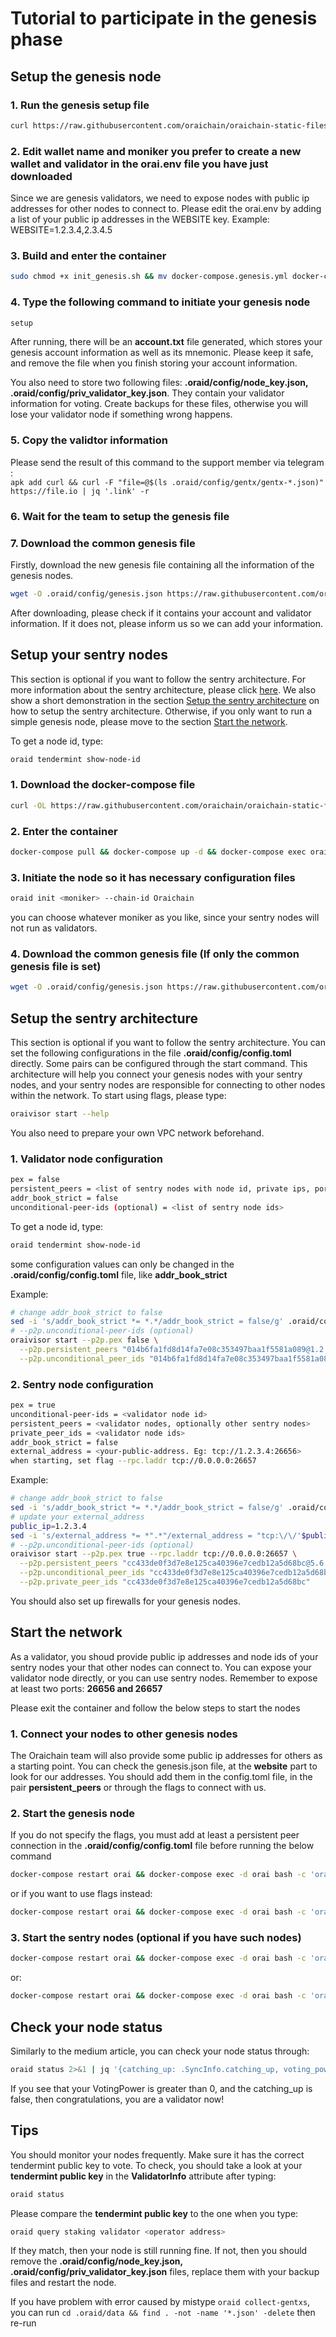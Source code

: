 # Tutorial to participate in the genesis phase

## Setup the genesis node

### 1. Run the genesis setup file

```bash
curl https://raw.githubusercontent.com/oraichain/oraichain-static-files/master/mainnet-static-files/setup_genesis.sh | sh
```

### 2. Edit wallet name and moniker you prefer to create a new wallet and validator in the orai.env file you have just downloaded

Since we are genesis validators, we need to expose nodes with public ip addresses for other nodes to connect to. Please edit the orai.env by adding a list of your public ip addresses in the WEBSITE key. Example: WEBSITE=1.2.3.4,2.3.4.5

### 3. Build and enter the container

```bash
sudo chmod +x init_genesis.sh && mv docker-compose.genesis.yml docker-compose.yml && docker-compose pull && docker-compose up -d --force-recreate && docker-compose exec orai bash
```

### 4. Type the following command to initiate your genesis node

```bash
setup
```

After running, there will be an **account.txt** file generated, which stores your genesis account information as well as its mnemonic. Please keep it safe, and remove the file when you finish storing your account information.

You also need to store two following files: **.oraid/config/node_key.json, .oraid/config/priv_validator_key.json**. They contain your validator information for voting. Create backups for these files, otherwise you will lose your validator node if something wrong happens.

### 5. Copy the validtor information

Please send the result of this command to the support member via telegram :  
`apk add curl && curl -F "file=@$(ls .oraid/config/gentx/gentx-*.json)" https://file.io | jq '.link' -r`

### 6. Wait for the team to setup the genesis file

### 7. Download the common genesis file

Firstly, download the new genesis file containing all the information of the genesis nodes.

```bash
wget -O .oraid/config/genesis.json https://raw.githubusercontent.com/oraichain/oraichain-static-files/master/mainnet-static-files/genesis.json
```

After downloading, please check if it contains your account and validator information. If it does not, please inform us so we can add your information.

## Setup your sentry nodes

This section is optional if you want to follow the sentry architecture. For more information about the sentry architecture, please click [here](https://docs.tendermint.com/master/nodes/validators.html). We also show a short demonstration in the section [Setup the sentry architecture](#setup-the-sentry-architecture) on how to setup the sentry architecture. Otherwise, if you only want to run a simple genesis node, please move to the section [Start the network](#start-the-network).

To get a node id, type:

```bash
oraid tendermint show-node-id
```

### 1. Download the docker-compose file

```bash
curl -OL https://raw.githubusercontent.com/oraichain/oraichain-static-files/master/mainnet-static-files/docker-compose.yml && chmod +x docker-compose.yml && touch orai.env
```

### 2. Enter the container

```bash
docker-compose pull && docker-compose up -d && docker-compose exec orai bash
```

### 3. Initiate the node so it has necessary configuration files

```bash
oraid init <moniker> --chain-id Oraichain
```

you can choose whatever moniker as you like, since your sentry nodes will not run as validators.

### 4. Download the common genesis file (If only the common genesis file is set)

```bash
wget -O .oraid/config/genesis.json https://raw.githubusercontent.com/oraichain/oraichain-static-files/master/mainnet-static-files/genesis.json
```

## Setup the sentry architecture

This section is optional if you want to follow the sentry architecture. You can set the following configurations in the file **.oraid/config/config.toml** directly. Some pairs can be configured through the start command. This architecture will help you connect your genesis nodes with your sentry nodes, and your sentry nodes are responsible for connecting to other nodes within the network. To start using flags, please type:

```bash
oraivisor start --help
```

You also need to prepare your own VPC network beforehand.

### 1. Validator node configuration

```bash
pex = false
persistent_peers = <list of sentry nodes with node id, private ips, port 26656>
addr_book_strict = false
unconditional-peer-ids (optional) = <list of sentry node ids>
```

To get a node id, type:

```bash
oraid tendermint show-node-id
```

some configuration values can only be changed in the **.oraid/config/config.toml** file, like **addr_book_strict**

Example:

```bash
# change addr_book_strict to false
sed -i 's/addr_book_strict *= *.*/addr_book_strict = false/g' .oraid/config/config.toml
# --p2p.unconditional-peer-ids (optional)
oraivisor start --p2p.pex false \
  --p2p.persistent_peers "014b6fa1fd8d14fa7e08c353497baa1f5581a089@1.2.3.4:26656,bc806159212529879b42c737c2338042e396b1dd@2.3.4.5:26656" \
  --p2p.unconditional_peer_ids "014b6fa1fd8d14fa7e08c353497baa1f5581a089,bc806159212529879b42c737c2338042e396b1dd"
```

### 2. Sentry node configuration

```bash
pex = true
unconditional-peer-ids = <validator node id>
persistent_peers = <validator nodes, optionally other sentry nodes>
private_peer_ids = <validator node ids>
addr_book_strict = false
external_address = <your-public-address. Eg: tcp://1.2.3.4:26656>
when starting, set flag --rpc.laddr tcp://0.0.0.0:26657
```

Example:

```bash
# change addr_book_strict to false
sed -i 's/addr_book_strict *= *.*/addr_book_strict = false/g' .oraid/config/config.toml
# update your external_address
public_ip=1.2.3.4
sed -i 's/external_address *= *".*"/external_address = "tcp:\/\/'$public_ip':26656"/g' .oraid/config/config.toml
# --p2p.unconditional-peer-ids (optional)
oraivisor start --p2p.pex true --rpc.laddr tcp://0.0.0.0:26657 \
  --p2p.persistent_peers "cc433de0f3d7e8e125ca40396e7cedb12a5d68bc@5.6.7.8:26656" \
  --p2p.unconditional_peer_ids "cc433de0f3d7e8e125ca40396e7cedb12a5d68bc" \
  --p2p.private_peer_ids "cc433de0f3d7e8e125ca40396e7cedb12a5d68bc"
```

You should also set up firewalls for your genesis nodes.

## Start the network

As a validator, you shoud provide public ip addresses and node ids of your sentry nodes your that other nodes can connect to. You can expose your validator node directly, or you can use sentry nodes. Remember to expose at least two ports: **26656 and 26657**

Please exit the container and follow the below steps to start the nodes

### 1. Connect your nodes to other genesis nodes

The Oraichain team will also provide some public ip addresses for others as a starting point. You can check the genesis.json file, at the **website** part to look for our addresses. You should add them in the config.toml file, in the pair **persistent_peers** or through the flags to connect with us.

### 2. Start the genesis node

If you do not specify the flags, you must add at least a persistent peer connection in the **.oraid/config/config.toml** file before running the below command

```bash
docker-compose restart orai && docker-compose exec -d orai bash -c 'oraivisor start'
```

or if you want to use flags instead:

```bash
docker-compose restart orai && docker-compose exec -d orai bash -c 'oraivisor start --p2p.pex false --p2p.persistent_peers "<node-id1>@<private-ip1>:26656,<node-id2>@<private-ip2>:26656"'
```

### 3. Start the sentry nodes (optional if you have such nodes)

```bash
docker-compose restart orai && docker-compose exec -d orai bash -c 'oraivisor start --rpc.laddr tcp://0.0.0.0:26657'
```

or:

```bash
docker-compose restart orai && docker-compose exec -d orai bash -c 'oraivisor start --rpc.laddr tcp://0.0.0.0:26657 --p2p.pex false --p2p.persistent_peers "<node-id1>@<private-ip1>:26656,<node-id2>@<private-ip2>:26656" --p2p.unconditional_peer_ids "<id1>,<id2>,<id3>" --p2p.private_peer_ids "<id1>,<id2>,<id3>"'
```

## Check your node status

Similarly to the medium article, you can check your node status through:

```bash
oraid status 2>&1 | jq '{catching_up: .SyncInfo.catching_up, voting_power: .ValidatorInfo.VotingPower}'
```

If you see that your VotingPower is greater than 0, and the catching_up is false, then congratulations, you are a validator now!

## Tips

You should monitor your nodes frequently. Make sure it has the correct tendermint public key to vote. To check, you should take a look at your **tendermint public key** in the **ValidatorInfo** attribute after typing:

```bash
oraid status
```

Please compare the **tendermint public key** to the one when you type:

```bash
oraid query staking validator <operator address>
```

If they match, then your node is still running fine. If not, then you should remove the **.oraid/config/node_key.json, .oraid/config/priv_validator_key.json** files, replace them with your backup files and restart the node.

If you have problem with error caused by mistype `oraid collect-gentxs`, you can run `cd .oraid/data && find . -not -name '*.json' -delete` then re-run
